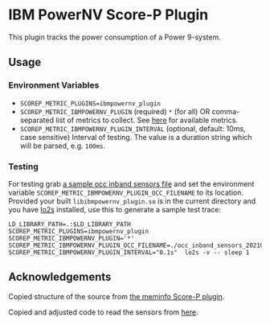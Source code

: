 # IBM PowerNV Score-P Plugin
This plugin tracks the power consumption of a Power 9-system.

## Usage
### Environment Variables
- `SCOREP_METRIC_PLUGINS=ibmpowernv_plugin`
- `SCOREP_METRIC_IBMPOWERNV_PLUGIN` (required)
    `*` (for all) OR comma-separated list of metrics to collect. See [here](src/occ_sensor_t.cpp) for available metrics.
- `SCOREP_METRIC_IBMPOWERNV_PLUGIN_INTERVAL` (optional, default: 10ms, case sensitive)
    Interval of testing.
    The value is a duration string which will be parsed, e.g. `100ms`.
    
### Testing
For testing grab [a sample occ inband sensors file](https://github.com/score-p/scorep_plugin_ibmpowernv/wiki/occ_inband_sensors_20210301T090454Z) and set the environment variable `SCOREP_METRIC_IBMPOWERNV_PLUGIN_OCC_FILENAME` to its location.
Provided your built `libibmpowernv_plugin.so` is in the current directory and you have [lo2s](https://github.com/tud-zih-energy/lo2s) installed, use this to generate a sample test trace:

```
LD_LIBRARY_PATH=.:$LD_LIBRARY_PATH SCOREP_METRIC_PLUGINS=ibmpowernv_plugin SCOREP_METRIC_IBMPOWERNV_PLUGIN='*' SCOREP_METRIC_IBMPOWERNV_PLUGIN_OCC_FILENAME=./occ_inband_sensors_20210301T090454Z SCOREP_METRIC_IBMPOWERNV_PLUGIN_INTERVAL="0.1s"  lo2s -v -- sleep 1
```
    
## Acknowledgements
Copied structure of the source from [the meminfo Score-P plugin](https://github.com/score-p/scorep_plugin_meminfo).

Copied and adjusted code to read the sensors from [here](https://github.com/shilpasri/inband_sensors/blob/master/p9_inband_sensors.c).
